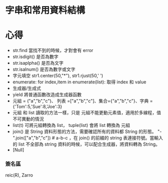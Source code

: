 # 字串和常用資料結構

# 心得

* str.find 當找不到的時候，才對會有 error
* str.isdigit() 是否為數字
* str.isaplpha() 是否為文字
* str.isalnum() 是否為數字或文字
* 字元填空 str1.center(50,"\*"), str1.rjust(50,' ')
* enumerate: for index,item in enumerate(list): 取得 index 和 value
* 生成器/生成式
* yield 將普通函數改造成生成器函數
* 元組 = ("a","b","c")、 列表 =["a","b","c"]、集合={"a","b","c"}、字典 ={'Tom':5,'Sue':8,'Joe':3}
* 元組 和 list 讀取的方法一樣，只是 元組不能更動元素值，適用於多線程，值不可異動的情況
* list(t) 可將元組轉換為 list， tuple(list) 會將 list 轉換為 元組
* join() 是 String 資料形態的方法，需要確認所有的資料都 String 的形態。 "-".join(["a","b","c"]) # a-b-c ，在 join() 的前綴的 string 表連接符號。當輸入的 list 不全部為 string 資料的時候，可以配合生成器，將資料轉為 String。
* [Null]

### 簽名區

reic(R), Zarro